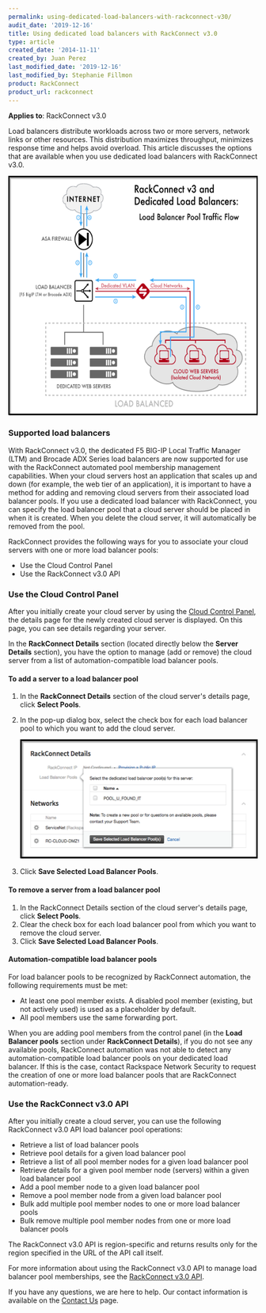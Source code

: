 ```yaml
---
permalink: using-dedicated-load-balancers-with-rackconnect-v30/
audit_date: '2019-12-16'
title: Using dedicated load balancers with RackConnect v3.0
type: article
created_date: '2014-11-11'
created_by: Juan Perez
last_modified_date: '2019-12-16'
last_modified_by: Stephanie Fillmon
product: RackConnect
product_url: rackconnect
---
```


**Applies to**: RackConnect v3.0

Load balancers distribute workloads across two or more servers, network
links or other resources. This distribution maximizes throughput,
minimizes response time and helps avoid overload. This article discusses
the options that are available when you use dedicated load balancers
with RackConnect v3.0.

<img src="Fig1-Ded.-LB-and-RCv3-Figure-Traffic-Flow-PNG-.5xhalf-border.png" width="599" height="484" />

### Supported load balancers

With RackConnect v3.0, the dedicated F5 BIG-IP Local Traffic Manager
(LTM) and Brocade ADX Series load balancers are now supported for use
with the RackConnect automated pool membership management capabilities.
When your cloud servers host an application that scales up and down (for
example, the web tier of an application), it is important to have a
method for adding and removing cloud servers from their associated load
balancer pools. If you use a dedicated load balancer with RackConnect,
you can specify the load balancer pool that a cloud server should be
placed in when it is created. When you delete the cloud server, it will
automatically be removed from the pool.

RackConnect provides the following ways for you to associate your cloud
servers with one or more load balancer pools:

-   Use the Cloud Control Panel
-   Use the RackConnect v3.0 API

### Use the Cloud Control Panel

After you initially create your cloud server by using the [Cloud Control
Panel](https://login.rackspace.com/), the details page for the
newly created cloud server is displayed. On this page, you can see
details regarding your server.

In the **RackConnect Details** section (located directly below the **Server
Details** section), you have the option to manage (add or remove) the
cloud server from a list of automation-compatible load balancer pools.

#### To add a server to a load balancer pool

1.  In the **RackConnect Details** section of the cloud server's details page, click **Select Pools**.
2.  In the pop-up dialog box, select the check box for each load balancer pool to which you want to add the cloud server.

    <img src="Fig3_REACH_LB_Pool_Modal_PNG_smaller-border.png" width="500" height="241" />

3.  Click **Save Selected Load Balancer Pools**.

#### To remove a server from a  load balancer pool

1.  In the RackConnect Details section of the cloud server's details page, click **Select Pools**.
2.  Clear the check box for each load balancer pool from which you want to remove the cloud server.
3.  Click **Save Selected Load Balancer Pools**.

#### Automation-compatible load balancer pools

For load balancer pools to be recognized by RackConnect automation, the
following requirements must be met:

-   At least one pool member exists. A disabled pool member (existing,
    but not actively used) is used as a placeholder by default.
-   All pool members use the same forwarding port.

When you are adding pool members from the control panel (in the **Load Balancer pools** section under
**RackConnect Details**), if you do not see any available pools, RackConnect automation was not able to detect
any automation-compatible load balancer pools on your dedicated load
balancer. If this is the case, contact Rackspace Network Security to
request the creation of one or more load balancer pools that are
RackConnect automation-ready.

### Use the RackConnect v3.0 API

After you initially create a cloud server, you can use the following
RackConnect v3.0 API load balancer pool operations:

-   Retrieve a list of load balancer pools
-   Retrieve pool details for a given load balancer pool
-   Retrieve a list of all pool member nodes for a given load balancer
    pool
-   Retrieve details for a given pool member node (servers) within a
    given load balancer pool
-   Add a pool member node to a given load balancer pool
-   Remove a pool member node from a given load balancer pool
-   Bulk add multiple pool member nodes to one or more load balancer
    pools
-   Bulk remove multiple pool member nodes from one or more load
    balancer pools

The RackConnect v3.0 API is region-specific and returns results only for
the region specified in the URL of the API call itself.

For more information about using the RackConnect v3.0 API to manage load
balancer pool memberships, see the [RackConnect v3.0
API](https://docs.rcv3.apiary.io/#loadbalancerpools).

If you have any questions, we are here to help. Our contact information
is available on the [Contact Us](/how-to/support) page.
